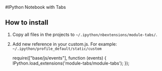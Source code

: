 #IPython Notebook with Tabs

How to install
--------------

1. Copy all files in the projects to `~/.ipython/nbextensions/module-tabs/`.
2. Add new reference in your custom.js. For example: `~/.ipython/profile_default/static/custom`

	require(["base/js/events"], function (events) {    
    	IPython.load_extensions('module-tabs/module-tabs'); 
	});
